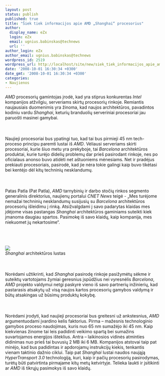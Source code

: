 ```yaml
---
layout: post
status: publish
published: true
title: "Šiek tiek informacijos apie AMD „Shanghai“ procesorius"
author:
  display_name: eZx
  login: eZx
  email: ugnius.babinskas@technews
  url: ''
author_login: eZx
author_email: ugnius.babinskas@technews
wordpress_id: 2519
wordpress_url: http://localhost/site/new/siek_tiek_informacijos_apie_amd__shanghai__procesorius/
date: '2008-10-01 16:30:34 +0300'
date_gmt: '2008-10-01 16:30:34 +0300'
categories:
- Naujienos
---
```

<p><i>AMD</i> procesorių gamintojas įrodė, kad yra stiprus konkurentas <i>Intel</i> kompanijos atžvilgiu, serveriams skirtų procesorių rinkoje. Remiantis naujausiais duomenimis yra žinoma, kad naujos architektūros, pavadintos kodiniu vardu <i>Shanghai</i>, keturių branduolių serveriniai procesoriai jau paruošti masinei gamybai.<br />
<br><br />
<br>Naujieji procesoriai bus ypatingi tuo, kad tai bus pirmieji 45 nm tech-proceso principu paremti lustai iš <i>AMD</i>. Vėliausi serveriams skirti procesoriai, kurie šiuo metu yra prekyboje, tai <i>Barcelona</i> architektūros produktai, kurie turėjo didelių problemų dar prieš pasirodant rinkoje, nes po oficialaus anonso buvo atidėti net aštuoniems mėnesiams. Net ir pradėjus prekiauti procesoriais, pasirodė, kad jie nėra tokie galingi kaip buvo tikėtasi bei kentėjo dėl kitų techninių nesklandumų.<br />
<br><br />
<br>Patas Patla (Pat Patla), <i>AMD</i> tarnybinių ir darbo stočių rinkos segmento generalinis direktorius, naujienų portalui <i>CNET News</i> teigė - „Mes turėjome nemažai techninių nesklandumų susijusių su <i>Barcelona</i> architektūros procesorių išleidimu į rinką. Atsižvalgdami į savo padarytas klaidas mes įdėjome visas pastangas <i>Shanghai</i> architektūros gaminiams suteikti kiek įmanoma daugiau spartos. Pasimokę iš savo klaidų, kaip kompanija, mes niekuomet jų nekartosime“.<br />
<br><br />
<br><br><img src="http://www.technews.lt/upl/Failai/AMD_Shanghai_45nm_die_large.jpg"><br><span class="saltinis"><i>Shanghai</i> architektūros lustas</span><br />
<br><br />
<br>Norėdami užtikrinti, kad <i>Shanghai</i> pasirodę rinkoje pasižymėtų sėkme ir suteiktų vartotojams žymiai geresnius įspūdžius nei vyresnėlis <i>Barcelona</i>, <i>AMD</i> projekto valdymui netgi paskyrė vieno iš savo partnerių inžinierių, kad pastarasis atsakytų už visą naujos kartos procesorių gamybos valdymą ir būtų atsakingas už būsimų produktų kokybę.<br />
<br><br />
<br>Norėdami įrodyti, kad naujieji procesoriai bus greitesni už ankstesnius, <i>AMD</i> argumentuodami įvardino kelis faktorius. Pirma – mažesnis technologinio gamybos proceso naudojimas, kuris nuo 65 nm sumažėjo iki 45 nm. Kaip kiekvienas žinome tai leis padidinti veikimo spartą bei sumažins suvartojamos energijos išteklius. Antra – laikinosios vidinės atminties didinimas nuo prieš tai buvusių 2 MB iki 6 MB. Kompanijos atstovai taip pat minėjo, kad bus padidintas ir apdorojamų instrukcijų kiekis, tenkantis vienam taktinio dažnio ciklui. Taip pat <i>Shanghai</i> lustai naudos naująją <i>HyperTransport 3.0</i> technologiją, kuri, kaip ir pačių procesorių pasirodymas, turėtų būti patvirtinta pirmajame kitų metų ketvirtyje. Telieka laukti ir įsitikinti ar <i>AMD</i> iš tikrųjų pasimokys iš savo klaidų.<br />
<br><br />
<br><br />
<br></p>
